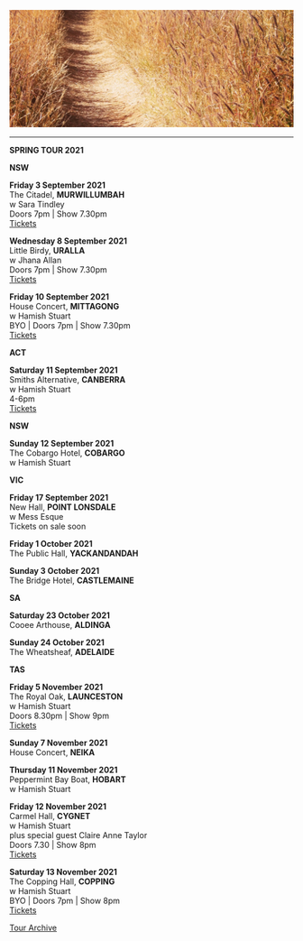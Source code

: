 ![](data/image/news/tourbanner2.jpg)

* * * * *
**SPRING TOUR 2021**

**NSW**

**Friday 3 September 2021**\
The Citadel, **MURWILLUMBAH**\
w Sara Tindley\
Doors 7pm | Show 7.30pm\
[Tickets](https://events.humanitix.com/lucie-thorne-and-sara-tindley)

**Wednesday 8 September 2021**\
Little Birdy, **URALLA**\
w Jhana Allan\
Doors 7pm | Show 7.30pm\
[Tickets](https://www.trybooking.com/BSVSA)

**Friday 10 September 2021**\
House Concert, **MITTAGONG**\
w Hamish Stuart\
BYO | Doors 7pm | Show 7.30pm\
[Tickets](https://www.trybooking.com/BSVSO)

**ACT**

**Saturday 11 September 2021**\
Smiths Alternative, **CANBERRA**\
w Hamish Stuart\
4-6pm\
[Tickets](https://www.smithsalternative.com/events/lucie-thorne-hamish-stuart-73407?d=11%2F09%2F2021+4%3A00%3A00+PM) 

**NSW**

**Sunday 12 September 2021**\
The Cobargo Hotel, **COBARGO**\
w Hamish Stuart

**VIC**

**Friday 17 September 2021**\
New Hall, **POINT LONSDALE**\
w Mess Esque\
Tickets on sale soon

**Friday 1 October 2021**\
The Public Hall, **YACKANDANDAH**

**Sunday 3 October 2021**\
The Bridge Hotel, **CASTLEMAINE**

**SA**

**Saturday 23 October 2021**\
Cooee Arthouse, **ALDINGA**

**Sunday 24 October 2021**\
The Wheatsheaf, **ADELAIDE**

**TAS**

**Friday 5 November 2021**\
The Royal Oak, **LAUNCESTON**\
w Hamish Stuart\
Doors 8.30pm | Show 9pm\
[Tickets](https://royaloakhotel.oztix.com.au/outlet/event/1ba89cae-9dfa-4dc5-b21a-47efb9625273) 

**Sunday 7 November 2021**\
House Concert, **NEIKA**

**Thursday 11 November 2021**\
Peppermint Bay Boat, **HOBART**\
w Hamish Stuart

**Friday 12 November 2021**\
Carmel Hall, **CYGNET**\
w Hamish Stuart\
plus special guest Claire Anne Taylor\
Doors 7.30 | Show 8pm\
[Tickets](http://www.trybooking.com/BTHHN)

**Saturday 13 November 2021**\
The Copping Hall, **COPPING**\
w Hamish Stuart\
BYO | Doors 7pm | Show 8pm\
[Tickets](http://www.trybooking.com/BTIKR) 

[Tour Archive](tour/archive)
